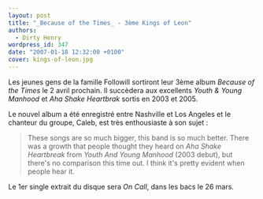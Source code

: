 ```yaml
---
layout: post
title: "_Because of the Times_ - 3ème Kings of Leon"
authors:
  - Dirty Henry
wordpress_id: 347
date: "2007-01-18 12:32:00 +0100"
cover: kings-of-leon.jpg
---
```


Les jeunes gens de la famille Followill sortiront leur 3ème album _Because of
the Times_ le 2 avril prochain. Il succèdera aux excellents _Youth & Young
Manhood_ et _Aha Shake Heartbrak_ sortis en 2003 et 2005.

Le nouvel album a été enregistré entre Nashville et Los Angeles et le chanteur
du groupe, Caleb, est très enthousiaste à son sujet :

> These songs are so much bigger, this band is so much better. There was a
> growth that people thought they heard on _Aha Shake Heartbreak_ from _Youth
> And Young Manhood_ (2003 debut), but there's no comparison this time out. I
> think it's pretty evident when people hear it.

Le 1er single extrait du disque sera _On Call_, dans les bacs le 26 mars.

